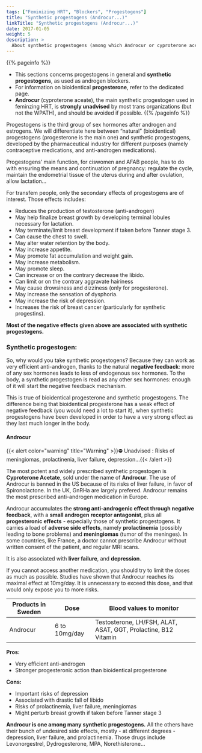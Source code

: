 ```yaml
---
tags: ["Feminizing HRT", "Blockers", "Progestogens"]
title: "Synthetic progestogens (Androcur...)"
linkTitle: "Synthetic progestogens (Androcur...)"
date: 2017-01-05
weight: 5
description: >
  About synthetic progestogens (among which Androcur or cyproterone acetate) as used as androgen blockers
---
```


{{% pageinfo %}}
- This sections concerns progestogens in general and **synthetic progestogens**, as used as androgen blockers. 
- For information on bioidentical **progesterone**, refer to the dedicated page.
- **Androcur** (cyproterone aceate), the main synthetic progestogen used in feminzing HRT, is **strongly unadvised** by most trans organizations (but not the WPATH), and should be avoided if possible.
{{% /pageinfo %}}

Progestogens is the third group of sex hormones after androgen and estrogens. We will differentiate here between “natural” (bioidentical) progestogens (progesterone is the main one) and synthetic progestogens, developed by the pharmaceutical industry for different purposes (namely contraceptive medications, and anti-androgen medications). 

Progestogens’ main function, for ciswomen and AFAB people, has to do with ensuring the means and continuation of pregnancy: regulate the cycle, maintain the endometrial tissue of the uterus during and after ovulation, allow lactation…

For transfem people, only the secondary effects of progestogens are of interest.
Those effects includes:
- Reduces the production of testosterone (anti-androgen)
- May help finalize breast growth by developing terminal lobules necessary for lactation.
- May terminate/limit breast development if taken before Tanner stage 3.
- Can cause the chest to swell.
- May alter water retention by the body.
- May increase appetite.
- May promote fat accumulation and weight gain.
- May increase metabolism.
- May promote sleep.
- Can increase or on the contrary decrease the libido.
- Can limit or on the contrary aggravate hairiness
- May cause drowsiness and dizziness (only for progesterone).
- May increase the sensation of dysphoria.
- May increase the risk of depression.
- Increases the risk of breast cancer (particularly for synthetic progestins).

**Most of the negative effects given above are associated with synthetic progestogens.**
	
### Synthetic progestogen: ###

So, why would you take synthetic progestogens? Because they can work as very efficient anti-androgen, thanks to the natural **negative feedback**: more of any sex hormones leads to less of endogenous sex hormones. To the body, a synthetic progestogen is read as any other sex hormones: enough of it will start the negative feedback mechanism. 

This is true of bioidentical progesterone and synthetic progestogens. The difference being that bioidentical progesterone has a weak effect of negative feedback (you would need a lot to start it), when synthetic progestogens have been developed in order to have a very strong effect as they last much longer in the body. 

#### Androcur ####

{{< alert color="warning" title="Warning" >}}⛔ Unadvised : Risks of meningiomas, prolactinenia, liver failure, depression...{{< /alert >}}

The most potent and widely prescribed synthetic progestogen is **Cyproterone Acetate**, sold under the name of **Androcur**. The use of Androcur is banned in the US because of its risks of liver failure, in favor of Spironolactone. In the UK, GnRHa are largely prefered. Androcur remains the most prescribed anti-androgen medication in Europe.

Androcur accumulates the **strong anti-androgenic effect through negative feedback**, with a **small androgen receptor antagonist**, plus all **progesteronic effects** - especially those of synthetic progestogens. 
It carries a load of **adverse side effects**, namely **prolactinemia** (possibly leading to bone problems) and **meningiomas** (tumor of the meninges). 
In some countries, like France, a doctor cannot prescribe Androcur without written consent of the patient, and regular MRI scans.

It is also associated with **liver failure**, and **depression**.
	
If you cannot access another medication, you should try to limit the doses as much as possible. Studies have shown that Androcur reaches its maximal effect at 10mg/day. It is unnecessary to exceed this dose, and that would only expose you to more risks.

|Products in Sweden|Dose|Blood values to monitor|
|--------|----------|-----------|
|Androcur|6 to 10mg/day|Testosterone, LH/FSH, ALAT, ASAT, GGT, Prolactine, B12 Vitamin|

**Pros:**
- Very efficient anti-androgen
- Stronger progesteronic action than bioidentical progesterone

**Cons:**
- Important risks of depression
- Associated with drastic fall of libido
- Risks of prolactinemia, liver failure, meningiomas
- Might perturb breast growth if taken before Tanner stage 3

**Androcur is one among many synthetic progestogens.** All the others have their bunch of undesired side effects, mostly  - at different degrees - depression, liver failure, and prolactinemia. Those drugs include Levonorgestrel, Dydrogesterone, MPA, Norethisterone…
